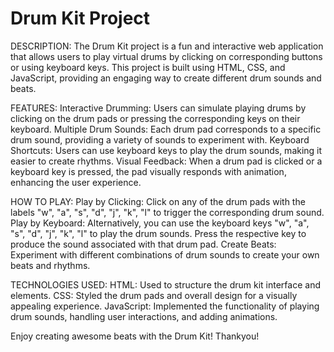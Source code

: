 # Drum Kit Project

DESCRIPTION:
The Drum Kit project is a fun and interactive web application that allows users to play virtual drums by clicking on corresponding buttons or using keyboard keys. This project is built using HTML, CSS, and JavaScript, providing an engaging way to create different drum sounds and beats.

FEATURES:
Interactive Drumming: Users can simulate playing drums by clicking on the drum pads or pressing the corresponding keys on their keyboard.
Multiple Drum Sounds: Each drum pad corresponds to a specific drum sound, providing a variety of sounds to experiment with.
Keyboard Shortcuts: Users can use keyboard keys to play the drum sounds, making it easier to create rhythms.
Visual Feedback: When a drum pad is clicked or a keyboard key is pressed, the pad visually responds with animation, enhancing the user experience.

HOW TO PLAY:
Play by Clicking: Click on any of the drum pads with the labels "w", "a", "s", "d", "j", "k", "l" to trigger the corresponding drum sound.
Play by Keyboard: Alternatively, you can use the keyboard keys "w", "a", "s", "d", "j", "k", "l" to play the drum sounds. Press the respective key to produce the sound associated with that drum pad.
Create Beats: Experiment with different combinations of drum sounds to create your own beats and rhythms.

TECHNOLOGIES USED:
HTML: Used to structure the drum kit interface and elements.
CSS: Styled the drum pads and overall design for a visually appealing experience.
JavaScript: Implemented the functionality of playing drum sounds, handling user interactions, and adding animations.

Enjoy creating awesome beats with the Drum Kit!
Thankyou! 
